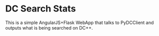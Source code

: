 # DC Search Stats

This is a simple AngularJS+Flask WebApp that talks to PyDCClient and outputs
what is being searched on DC++.